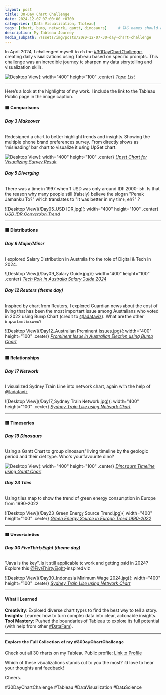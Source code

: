 ```yaml
---
layout: post
title: 30-Day Chart Challenge
date: 2024-12-07 07:00:00 +0700
categories: [Data Visualization, Tableau]
tags: [chart, bump, network, gantt, dinosaurs]     # TAG names should always be lowercase
description: My Tableau Journey
media_subpath: /assets/img/posts/2020-12-07-30-day-chart-challenge
---
```


In April 2024, I challenged myself to do the [#30DayChartChallenge](https://github.com/30DayChartChallenge/Edition2024), creating daily visualizations using Tableau based on specific prompts. This challenge was an incredible journey to sharpen my data storytelling and visualization skills.

![Desktop View](/topic.jpeg){: width="400" height="100" .center}
_Topic List_

---
Here’s a look at the highlights of my work. I include the link to the Tableau Public page in the image caption.

#### 🟦 Comparisons

###### **Day 3 Makeover**
Redesigned a chart to better highlight trends and insights. Showing the multiple phone brand preferences survey. From directly shows as 'misleading' bar chart to visualize it using UpSet chart. 

<!-- [View on Tableau Public](https://public.tableau.com/app/profile/diaz.prasetyo/viz/upset_17121508468310/Dashboard1) -->

![Desktop View](/Day03_upset.jpg){: width="400" height="100" .center}
_[Upset Chart for Visualizing Survey Result](https://public.tableau.com/app/profile/diaz.prasetyo/viz/upset_17121508468310/Dashboard1)_

###### **Day 5 Diverging**
There was a time in 1997 when 1 USD was only around IDR 2000-ish. Is that the reason why many people still (falsely) believe the slogan "Penak Jamanku To?" which translates to "It was better in my time, eh?" ?

<!-- [View on Tableau Public](https://public.tableau.com/app/profile/diaz.prasetyo/viz/USDIDRHistoricalData/USDIDR2) -->

![Desktop View](/Day05_USD IDR.jpg){: width="400" height="100" .center}
_[USD IDR Conversion Trend](https://public.tableau.com/app/profile/diaz.prasetyo/viz/USDIDRHistoricalData/USDIDR2)_

---
#### 🟧 Distributions

###### **Day 9 Major/Minor**
I explored Salary Distribution in Australia fro the role of Digital & Tech in 2024. 

<!-- [View on Tableau Public](https://public.tableau.com/app/profile/diaz.prasetyo/viz/DigitalTechRoleSalaryDistributionAustralia2024/SalaryDistribution) -->

![Desktop View](/Day09_Salary Guide.jpg){: width="400" height="100" .center}
_[Tech Role in Australia Salary Guide 2024](https://public.tableau.com/app/profile/diaz.prasetyo/viz/DigitalTechRoleSalaryDistributionAustralia2024/SalaryDistribution)_

###### **Day 12 Reuters (theme day)**
Inspired by chart from Reuters, I explored Guardian news about the cost of living that has been the most important issue among Australians who voted in 2022 using Bump Chart (credit to [@ladataviz](https://www.ladataviz.com/)). What are the other important issues?

<!-- [View on Tableau Public](https://public.tableau.com/app/profile/diaz.prasetyo/viz/AustralianIssues/Bump) -->

![Desktop View](/Day12_Australian Prominent Issues.jpg){: width="400" height="100" .center}
_[Prominent Issue in Australian Election using Bump Chart](https://public.tableau.com/app/profile/diaz.prasetyo/viz/AustralianIssues/Bump)_

---
#### 🟩 Relationships

###### **Day 17 Network**
I visualized Sydney Train Line into network chart, again with the help of [@ladataviz](https://www.ladataviz.com/)

![Desktop View](/Day17_Sydney Train Network.jpg){: width="400" height="100" .center}
_[Sydney Train Line using Network Chart](https://public.tableau.com/app/profile/diaz.prasetyo/viz/SydneyTrainNetwork_17133470033030/SydneyTrainNetwork)_

---
#### 🟨 Timeseries

###### **Day 19 Dinosaurs**
Using a Gantt Chart to group dinosaurs' living timeline by the geologic period and their diet type. Who's your favourite dino?

![Desktop View](/Day19_dinosaurs.jpg){: width="400" height="100" .center}
_[Dinosaurs Timeline using Gantt Chart](https://public.tableau.com/app/profile/diaz.prasetyo/viz/dinotimelinebritannica/dinosaurs)_

###### **Day 23 Tiles**
Using tiles map to show the trend of green energy consumption in Europe from 1990-2022

![Desktop View](/Day23_Green Energy Source Trend.jpg){: width="400" height="100" .center}
_[Green Energy Source in Europe Trend 1990-2022](https://public.tableau.com/app/profile/diaz.prasetyo/viz/EnergyConsumptionSourceTrendinEurope1990_2022/GreenEnergySourceTrend)_

---
#### 🟥 Uncertainties

###### **Day 30 FiveThirtyEight (theme day)**
"Java is the key". Is it still applicable to work and getting paid in 2024? Explore this [@FiveThirtyEight](https://abcnews.go.com/538)-inspired viz

![Desktop View](/Day30_Indonesia Minimum Wage 2024.jpg){: width="400" height="100" .center}
_[Sydney Train Line using Network Chart](https://public.tableau.com/app/profile/diaz.prasetyo/viz/IndonesiaMinimumWage2024/Dashboard1)_

---
#### What I Learned
**Creativity**: Explored diverse chart types to find the best way to tell a story.
**Insights**: Learned how to turn complex data into clear, actionable insights.
**Tool Mastery**: Pushed the boundaries of Tableau to explore its full potential (with help from other [#DataFam](https://www.tableau.com/community)).

---
#### Explore the Full Collection of my #30DayChartChallenge
Check out all 30 charts on my Tableau Public profile: [Link to Profile](https://public.tableau.com/app/profile/diaz.prasetyo/vizzes)

Which of these visualizations stands out to you the most? I’d love to hear your thoughts and feedback!


Cheers.

#30DayChartChallenge #Tableau #DataVisualization #DataScience
